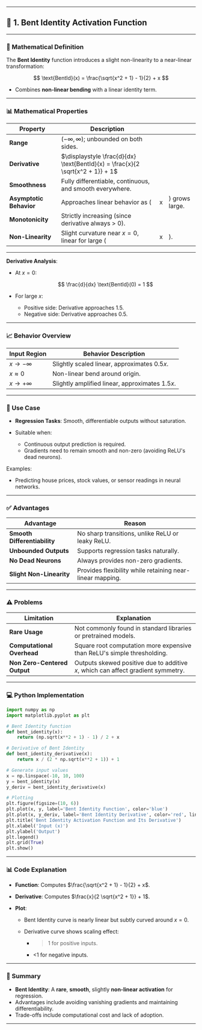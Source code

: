
---

## 🔷 1. Bent Identity Activation Function

---

### 📐 Mathematical Definition

The **Bent Identity** function introduces a slight non-linearity to a near-linear transformation:

$$
\text{BentId}(x) = \frac{\sqrt{x^2 + 1} - 1}{2} + x
$$

* Combines **non-linear bending** with a linear identity term.

---

### 📊 Mathematical Properties

| Property                | Description                                                                    |   |                |
| ----------------------- | ------------------------------------------------------------------------------ | - | -------------- |
| **Range**               | $(-\infty, \infty)$; unbounded on both sides.                                  |   |                |
| **Derivative**          | $\displaystyle \frac{d}{dx} \text{BentId}(x) = \frac{x}{2 \sqrt{x^2 + 1}} + 1$ |   |                |
| **Smoothness**          | Fully differentiable, continuous, and smooth everywhere.                       |   |                |
| **Asymptotic Behavior** | Approaches linear behavior as (                                                | x | ) grows large. |
| **Monotonicity**        | Strictly increasing (since derivative always > 0).                             |   |                |
| **Non-Linearity**       | Slight curvature near $x = 0$, linear for large (                              | x | ).             |

---

**Derivative Analysis**:

* At $x = 0$:

  $$
  \frac{d}{dx} \text{BentId}(0) = 1
  $$
* For large $x$:

  * Positive side: Derivative approaches $1.5$.
  * Negative side: Derivative approaches $0.5$.

---

### 📈 Behavior Overview

| Input Region    | Behavior Description                            |
| --------------- | ----------------------------------------------- |
| $x \to -\infty$ | Slightly scaled linear, approximates $0.5x$.    |
| $x \approx 0$   | Non-linear bend around origin.                  |
| $x \to +\infty$ | Slightly amplified linear, approximates $1.5x$. |

---

### 🚀 Use Case

* **Regression Tasks**: Smooth, differentiable outputs without saturation.
* Suitable when:

  * Continuous output prediction is required.
  * Gradients need to remain smooth and non-zero (avoiding ReLU's dead neurons).

Examples:

* Predicting house prices, stock values, or sensor readings in neural networks.

---

### ✅ Advantages

| Advantage                    | Reason                                                    |
| ---------------------------- | --------------------------------------------------------- |
| **Smooth Differentiability** | No sharp transitions, unlike ReLU or leaky ReLU.          |
| **Unbounded Outputs**        | Supports regression tasks naturally.                      |
| **No Dead Neurons**          | Always provides non-zero gradients.                       |
| **Slight Non-Linearity**     | Provides flexibility while retaining near-linear mapping. |

---

### ⚠️ Problems

| Limitation                   | Explanation                                                                      |
| ---------------------------- | -------------------------------------------------------------------------------- |
| **Rare Usage**               | Not commonly found in standard libraries or pretrained models.                   |
| **Computational Overhead**   | Square root computation more expensive than ReLU's simple thresholding.          |
| **Non Zero-Centered Output** | Outputs skewed positive due to additive $x$, which can affect gradient symmetry. |

---

### 💻 Python Implementation

```python
import numpy as np
import matplotlib.pyplot as plt

# Bent Identity function
def bent_identity(x):
    return (np.sqrt(x**2 + 1) - 1) / 2 + x

# Derivative of Bent Identity
def bent_identity_derivative(x):
    return x / (2 * np.sqrt(x**2 + 1)) + 1

# Generate input values
x = np.linspace(-10, 10, 100)
y = bent_identity(x)
y_deriv = bent_identity_derivative(x)

# Plotting
plt.figure(figsize=(10, 6))
plt.plot(x, y, label='Bent Identity Function', color='blue')
plt.plot(x, y_deriv, label='Bent Identity Derivative', color='red', linestyle='--')
plt.title('Bent Identity Activation Function and Its Derivative')
plt.xlabel('Input (x)')
plt.ylabel('Output')
plt.legend()
plt.grid(True)
plt.show()
```

---

### 📊 Code Explanation

* **Function**: Computes $\frac{\sqrt{x^2 + 1} - 1}{2} + x$.
* **Derivative**: Computes $\frac{x}{2 \sqrt{x^2 + 1}} + 1$.
* **Plot**:

  * Bent Identity curve is nearly linear but subtly curved around $x = 0$.
  * Derivative curve shows scaling effect:

    * > 1 for positive inputs.
    * <1 for negative inputs.

---

### 📌 Summary

* **Bent Identity**: A **rare**, **smooth**, slightly **non-linear activation** for regression.
* Advantages include avoiding vanishing gradients and maintaining differentiability.
* Trade-offs include computational cost and lack of adoption.

---

